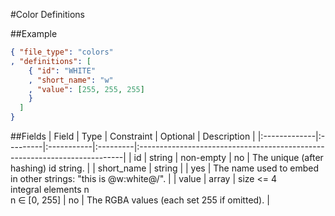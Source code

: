 #Color Definitions

##Example
```json
{ "file_type": "colors"
, "definitions": [
    { "id": "WHITE"
    , "short_name": "w"
    , "value": [255, 255, 255]
    }
  ]
}
```
##Fields
| Field        | Type     | Constraint | Optional | Description                                                               |
|:-------------|:---------|:-----------|:---------|:--------------------------------------------------------------------------|
| id           | string   | non-empty  | no       | The unique (after hashing) id string.                                     |
| short_name   | string   |            | yes      | The name used to embed in other strings: "this is @w:white@/".            |
| value        | array    | size <= 4<br> integral elements n<br> n ∈ [0, 255]  | no       | The RGBA values (each set 255 if omitted).                                |
